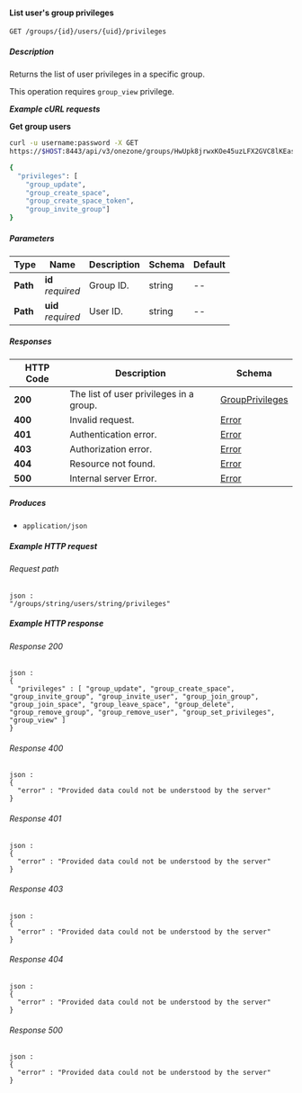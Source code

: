 
<a name="list_user_group_privileges"></a>
#### List user's group privileges
```
GET /groups/{id}/users/{uid}/privileges
```


##### Description
Returns the list of user privileges in a specific group.

This operation requires `group_view` privilege.

***Example cURL requests***

**Get group users**
```bash
curl -u username:password -X GET
https://$HOST:8443/api/v3/onezone/groups/HwUpk8jrwxKOe45uzLFX2GVC8lKEasj4q253sptVqF8/users/lb0NvUXIVguzjQ3dBOXAyd1c61fWKB5dKJDQ6YvB7a0/privileges

{
  "privileges": [
    "group_update",
    "group_create_space",
    "group_create_space_token",
    "group_invite_group"]
}
```


##### Parameters

|Type|Name|Description|Schema|Default|
|---|---|---|---|---|
|**Path**|**id**  <br>*required*|Group ID.|string|--|
|**Path**|**uid**  <br>*required*|User ID.|string|--|


##### Responses

|HTTP Code|Description|Schema|
|---|---|---|
|**200**|The list of user privileges in a group.|[GroupPrivileges](../definitions/GroupPrivileges.md#groupprivileges)|
|**400**|Invalid request.|[Error](../definitions/Error.md#error)|
|**401**|Authentication error.|[Error](../definitions/Error.md#error)|
|**403**|Authorization error.|[Error](../definitions/Error.md#error)|
|**404**|Resource not found.|[Error](../definitions/Error.md#error)|
|**500**|Internal server Error.|[Error](../definitions/Error.md#error)|


##### Produces

* `application/json`


##### Example HTTP request

###### Request path
```
json :
"/groups/string/users/string/privileges"
```


##### Example HTTP response

###### Response 200
```
json :
{
  "privileges" : [ "group_update", "group_create_space", "group_invite_group", "group_invite_user", "group_join_group", "group_join_space", "group_leave_space", "group_delete", "group_remove_group", "group_remove_user", "group_set_privileges", "group_view" ]
}
```


###### Response 400
```
json :
{
  "error" : "Provided data could not be understood by the server"
}
```


###### Response 401
```
json :
{
  "error" : "Provided data could not be understood by the server"
}
```


###### Response 403
```
json :
{
  "error" : "Provided data could not be understood by the server"
}
```


###### Response 404
```
json :
{
  "error" : "Provided data could not be understood by the server"
}
```


###### Response 500
```
json :
{
  "error" : "Provided data could not be understood by the server"
}
```



